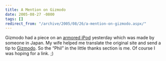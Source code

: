 ```yaml
---
title: A Mention on Gizmodo
date: 2005-08-27 -0800
tags: []
redirect_from: "/archive/2005/08/26/a-mention-on-gizmodo.aspx/"
---
```


Gizmodo had a piece on an [armored
iPod](http://www.gizmodo.com/gadgets/armor/index.php#armored-ipod-122617)
yesterday which was made by someone in Japan. My wife helped me
translate the original site and send a tip to
[Gizmodo](http://www.gizmodo.com/). So the “Phil” in the little thanks
section is me. Of course I was hoping for a link. ;)

